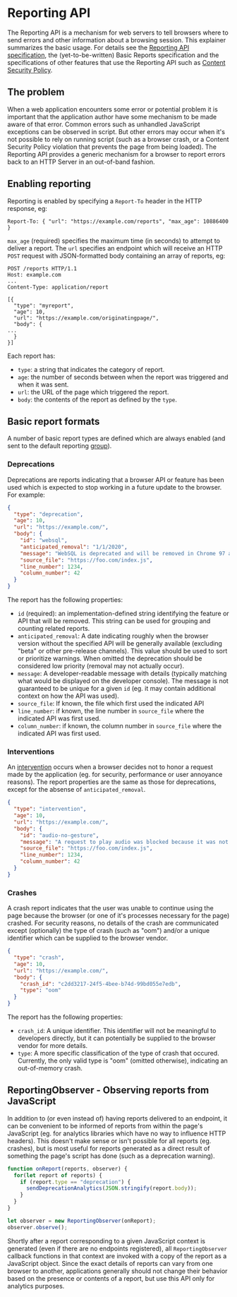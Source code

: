 # Reporting API #
The Reporting API is a mechanism for web servers to tell browsers where to send errors and other information about a browsing session.  This explainer summarizes the basic usage.  For details see the [Reporting API specification](http://wicg.github.io/reporting/), the (yet-to-be-written) Basic Reports specification and the specifications of other features that use the Reporting API such as [Content Security Policy](https://w3c.github.io/webappsec-csp/#reporting).

## The problem ##
When a web application encounters some error or potential problem it is important that the application author have some mechanism to be made aware of that error.  Common errors such as unhandled JavaScript exceptions can be observed in script.  But other errors may occur when it's not possible to rely on running script (such as a browser crash, or a Content Security Policy violation that prevents the page from being loaded).  The Reporting API provides a generic mechanism for a browser to report errors back to an HTTP Server in an out-of-band fashion.

## Enabling reporting ##
Reporting is enabled by specifying a `Report-To` header in the HTTP response, eg:
```http
Report-To: { "url": "https://example.com/reports", "max_age": 10886400 }
```
`max_age` (required) specifies the maximum time (in seconds) to attempt to deliver a report.  The `url` specifies an endpoint which will receive an HTTP `POST` request with JSON-formatted body containing an array of reports, eg:
```http
POST /reports HTTP/1.1
Host: example.com
...
Content-Type: application/report

[{
  "type": "myreport",
  "age": 10,
  "url": "https://example.com/originatingpage/",
  "body": {
...
  }
}]
```

Each report has: 
 - `type`: a string that indicates the category of report.
 - `age`: the number of seconds between when the report was triggered and when it was sent.
 - `url`: the URL of the page which triggered the report.
 - `body`: the contents of the report as defined by the `type`.

## Basic report formats ##
A number of basic report types are defined which are always enabled (and sent to the default reporting [group](http://wicg.github.io/reporting/#id-member)).

### Deprecations ###
Deprecations are reports indicating that a browser API or feature has been used which is expected to stop working in a future update to the browser.  For example:

```json
{
  "type": "deprecation",
  "age": 10,
  "url": "https://example.com/",
  "body": {
    "id": "websql", 
    "anticipated_removal": "1/1/2020", 
    "message": "WebSQL is deprecated and will be removed in Chrome 97 around January 2020",
    "source_file": "https://foo.com/index.js",
    "line_number": 1234,
    "column_number": 42
  }
}
```

The report has the following properties:
- `id` (required): an implementation-defined string identifying the feature or API that will be removed.  This string can be used for grouping and counting related reports.
- `anticipated_removal`: A date indicating roughly when the browser version without the specified API will be generally available (excluding "beta" or other pre-release channels).  This value should be used to sort or prioritize warnings.  When omitted the deprecation should be considered low priority (removal may not actually occur).  
- `message`: A developer-readable message with details (typically matching what would be displayed on the developer console).  The message is not guaranteed to be unique for a given `id` (eg. it may contain additional context on how the API was used).
- `source_file`: If known, the file which first used the indicated API
- `line_number`: if known, the line number in `source_file` where the indicated API was first used.
- `column_number`: if known, the column number in `source_file` where the indicated API was first used.

### Interventions ###
An [intervention](https://github.com/WICG/interventions/blob/master/README.md) occurs when a browser decides not to honor a request made by the application (eg. for security, performance or user annoyance reasons).  The report properties are the same as those for deprecations, except for the absense of `anticipated_removal`.

```json
{
  "type": "intervention",
  "age": 10,
  "url": "https://example.com/",
  "body": {
    "id": "audio-no-gesture", 
    "message": "A request to play audio was blocked because it was not triggered by user activation (such as a click).",
    "source_file": "https://foo.com/index.js",
    "line_number": 1234,
    "column_number": 42
  }
}
```

### Crashes ###
A crash report indicates that the user was unable to continue using the page because the browser (or one of it's processes necessary for the page) crashed.  For security reasons, no details of the crash are communicated except (optionally) the type of crash (such as "oom") and/or a unique identifier which can be supplied to the browser vendor. 

```json
{
  "type": "crash",
  "age": 10,
  "url": "https://example.com/",
  "body": {
    "crash_id": "c2dd3217-24f5-4bee-b74d-99bd055e7edb",
    "type": "oom"
  }
}
```

The report has the following properties:
- `crash_id`: A unique identifier. This identifier will not be meaningful to developers directly, but it can potentially be supplied to the browser vendor for more details.
- `type`: A more specific classification of the type of crash that occured. Currently, the only valid type is "oom" (omitted otherwise), indicating an out-of-memory crash.

## ReportingObserver - Observing reports from JavaScript
In addition to (or even instead of) having reports delivered to an endpoint, it can be convenient to be informed of reports from within the page's JavaScript (eg. for analytics libraries which have no way to influence HTTP headers).  This doesn't make sense or isn't possible for all reports (eg. crashes), but is most useful for reports generated as a direct result of something the page's script has done (such as a deprecation warning).

```javascript
function onReport(reports, observer) {
  for(let report of reports) {
    if (report.type == "deprecation") {
      sendDeprecationAnalytics(JSON.stringify(report.body));
    }
  }
}

let observer = new ReportingObserver(onReport);
observer.observe();
```

Shortly after a report corresponding to a given JavaScript context is generated (even if there are no endpoints registered), all `ReportingObserver` callback functions in that context are invoked with a copy of the report as a JavaScript object.  Since the exact details of reports can vary from one browser to another, applications generally should not change their behavior based on the presence or contents of a report, but use this API only for analytics purposes.
